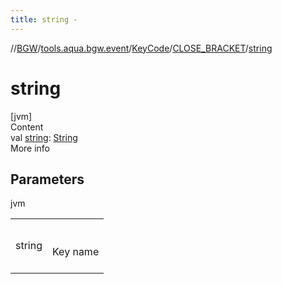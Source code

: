 ```yaml
---
title: string -
---
```

//[BGW](../../../../index.md)/[tools.aqua.bgw.event](../../index.md)/[KeyCode](../index.md)/[CLOSE_BRACKET](index.md)/[string](string.md)



# string  
[jvm]  
Content  
val [string](string.md): [String](https://kotlinlang.org/api/latest/jvm/stdlib/kotlin/-string/index.html)  
More info  


## Parameters  
  
jvm  
  
| | |
|---|---|
| <a name="tools.aqua.bgw.event/KeyCode.CLOSE_BRACKET/string/#/PointingToDeclaration/"></a>string| <a name="tools.aqua.bgw.event/KeyCode.CLOSE_BRACKET/string/#/PointingToDeclaration/"></a><br><br>Key name<br><br>|
  
  



